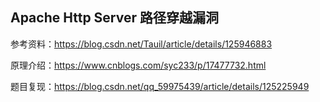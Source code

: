 ## Apache Http Server 路径穿越漏洞

参考资料：https://blog.csdn.net/Tauil/article/details/125946883

原理介绍：https://www.cnblogs.com/syc233/p/17477732.html

题目复现：https://blog.csdn.net/qq_59975439/article/details/125225949